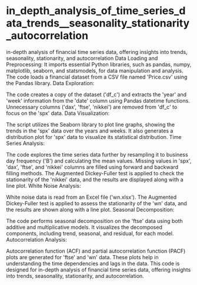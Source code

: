 # in_depth_analysis_of_time_series_data_trends__seasonality_stationarity_autocorrelation
in-depth analysis of financial time series data, offering insights into trends, seasonality, stationarity, and autocorrelation
Data Loading and Preprocessing:
It imports essential Python libraries, such as pandas, numpy, matplotlib, seaborn, and statsmodels, for data manipulation and analysis. The code loads a financial dataset from a CSV file named 'Price.csv' using the Pandas library. Data Exploration:

The code creates a copy of the dataset ('df_c') and extracts the 'year' and 'week' information from the 'date' column using Pandas datetime functions. Unnecessary columns ('dax', 'ftse', 'nikkei') are removed from 'df_c' to focus on the 'spx' data. Data Visualization:

The script utilizes the Seaborn library to plot line graphs, showing the trends in the 'spx' data over the years and weeks. It also generates a distribution plot for 'spx' data to visualize its statistical distribution. Time Series Analysis:

The code explores the time series data further by resampling it to business day frequency ('B') and calculating the mean values. Missing values in 'spx', 'dax', 'ftse', and 'nikkei' columns are filled using forward and backward filling methods. The Augmented Dickey-Fuller test is applied to check the stationarity of the 'nikkei' data, and the results are displayed along with a line plot. White Noise Analysis:

White noise data is read from an Excel file ('wn.xlsx'). The Augmented Dickey-Fuller test is applied to assess the stationarity of the 'wn' data, and the results are shown along with a line plot. Seasonal Decomposition:

The code performs seasonal decomposition on the 'ftse' data using both additive and multiplicative models. It visualizes the decomposed components, including trend, seasonal, and residual, for each model. Autocorrelation Analysis:

Autocorrelation function (ACF) and partial autocorrelation function (PACF) plots are generated for 'ftse' and 'wn' data. These plots help in understanding the time dependencies and lags in the data. This code is designed for in-depth analysis of financial time series data, offering insights into trends, seasonality, stationarity, and autocorrelation.
